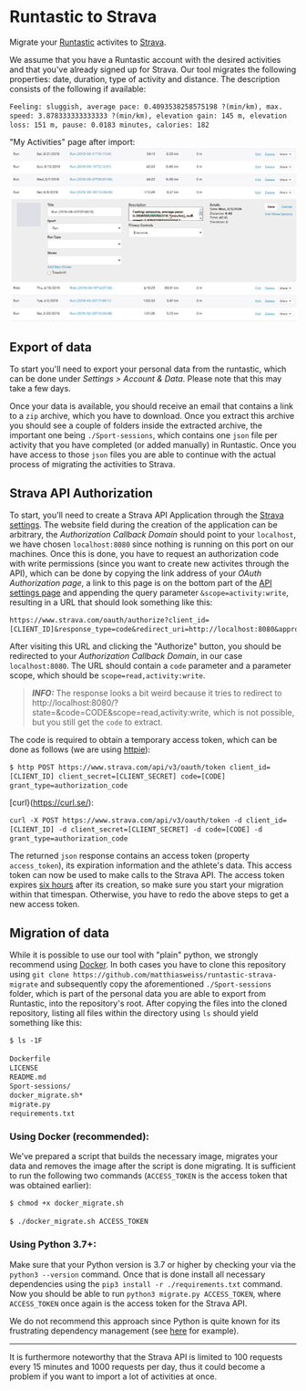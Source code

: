 # Runtastic to Strava

Migrate your [Runtastic](https://www.runtastic.com/) activites to [Strava](https://www.strava.com).

We assume that you have a Runtastic account with the desired activities and that you've already signed up for Strava. Our tool migrates the following properties: date, duration, type of activity and distance.
The description consists of the following if available:
```
Feeling: sluggish, average pace: 0.4093538258575198 ?(min/km), max. speed: 3.878333333333333 ?(min/km), elevation gain: 145 m, elevation loss: 151 m, pause: 0.0183 minutes, calories: 182
```

"My Activities" page after import:
![The final result of the data import](docs%2Fdata_import_result.png)

## Export of data

To start you'll need to export your personal data from the runtastic, which can be done under *Settings > Account & Data*. Please note that this may take a few days.

Once your data is available, you should receive an email that contains a link to a `zip` archive, which you have to download. Once you extract this archive you should see a couple of folders inside the extracted archive, the important one being `./Sport-sessions`, which contains one `json` file per activity that you have completed (or added manually) in Runtastic. Once you have access to those `json` files you are able to continue with the actual process of migrating the activities to Strava.

## Strava API Authorization

To start, you'll need to create a Strava API Application through the [Strava settings](https://www.strava.com/settings/api). The website field during the creation of the application can be arbitrary, the *Authorization Callback Domain* should point to your `localhost`, we have chosen `localhost:8080` since nothing is running on this port on our machines. Once this is done, you have to request an authorization code with write permissions (since you want to create new activites through the API), which can be done by copying the link address of your *OAuth Authorization page*, a link to this page is on the bottom part of the [API settings page](https://developers.strava.com/docs/authentication/) and appending the query parameter `&scope=activity:write`, resulting in a URL that should look something like this:

```
https://www.strava.com/oauth/authorize?client_id=[CLIENT_ID]&response_type=code&redirect_uri=http://localhost:8080&approval_prompt=force&scope=activity:write
```

After visiting this URL and clicking the "Authorize" button, you should be redirected to your *Authorization Callback Domain*, in our case `localhost:8080`. The URL should contain a `code` parameter and a parameter scope, which should be `scope=read,activity:write`.

> **_INFO:_** The response looks a bit weird because it tries to redirect to http://localhost:8080/?state=&code=CODE&scope=read,activity:write, which is not possible, but you still get the `code` to extract.

The code is required to obtain a temporary access token, which can be done as follows (we are using [httpie](https://httpie.org/)):

```
$ http POST https://www.strava.com/api/v3/oauth/token client_id=[CLIENT_ID] client_secret=[CLIENT_SECRET] code=[CODE] grant_type=authorization_code
```

[curl}(https://curl.se/):
```
curl -X POST https://www.strava.com/api/v3/oauth/token -d client_id=[CLIENT_ID] -d client_secret=[CLIENT_SECRET] -d code=[CODE] -d grant_type=authorization_code
```

The returned `json` response contains an access token (property `access_token`), its expiration information and the athlete's data. This access token can now be used to make calls to the Strava API. The access token expires [six hours](https://developers.strava.com/docs/authentication/#:~:text=six%20hours) after its creation, so make sure you start your migration within that timespan. Otherwise, you have to redo the above steps to get a new access token. 

## Migration of data

While it is possible to use our tool with "plain" python, we strongly recommend using [Docker](https://www.docker.com/). In both cases you have to clone this repository using `git clone https://github.com/matthiasweiss/runtastic-strava-migrate` and subsequently copy the aforementioned `./Sport-sessions` folder, which is part of the personal data you are able to export from Runtastic, into the repository's root. After copying the files into the cloned repository, listing all files within the directory using `ls` should yield something like this:

```
$ ls -1F

Dockerfile
LICENSE
README.md
Sport-sessions/
docker_migrate.sh*
migrate.py
requirements.txt
```

### Using Docker (recommended):

We've prepared a script that builds the necessary image, migrates your data and removes the image after the script is done migrating. It is sufficient to run the following two commands (`ACCESS_TOKEN` is the access token that was obtained earlier):

```
$ chmod +x docker_migrate.sh

$ ./docker_migrate.sh ACCESS_TOKEN
```

### Using Python 3.7+:

Make sure that your Python version is 3.7 or higher by checking your via the `python3 --version` command. Once that is done install all necessary dependencies using the `pip3 install -r ./requirements.txt` command. Now you should be able to run `python3 migrate.py ACCESS_TOKEN`, where `ACCESS_TOKEN` once again is the access token for the Strava API.

We do not recommend this approach since Python is quite known for its frustrating dependency management (see [here](https://medium.com/knerd/the-nine-circles-of-python-dependency-hell-481d53e3e025) for example).

---

It is furthermore noteworthy that the Strava API is limited to 100 requests every 15 minutes and 1000 requests per day, thus it could become a problem if you want to import a lot of activities at once.